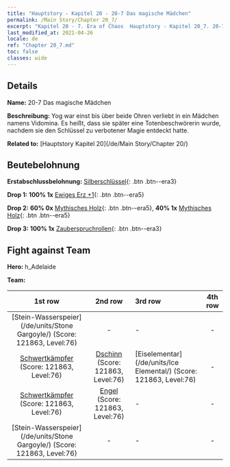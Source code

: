 ```yaml
---
title: "Hauptstory - Kapitel 20 - 20-7 Das magische Mädchen"
permalink: /Main Story/Chapter 20_7/
excerpt: "Kapitel 20 - 7. Era of Chaos  Hauptstory - Kapitel 20_7. 20-7 Das magische Mädchen"
last_modified_at: 2021-04-26
locale: de
ref: "Chapter 20_7.md"
toc: false
classes: wide
---
```


## Details

 **Name:** 20-7 Das magische Mädchen

 **Beschreibung:** Yog war einst bis über beide Ohren verliebt in ein Mädchen namens Vidomina. Es heißt, dass sie später eine Totenbeschwörerin wurde, nachdem sie den Schlüssel zu verbotener Magie entdeckt hatte.

 **Related to:** [Hauptstory Kapitel 20](/de/Main Story/Chapter 20/)

## Beutebelohnung

 **Erstabschlussbelohnung:** [Silberschlüssel](/ItemsDE/con_693/){: .btn .btn--era3}

 **Drop 1:** **100% 1x** [Ewiges Erz +1](/ItemsDE/mat_68/){: .btn .btn--era5}

 **Drop 2:** **60% 0x** [Mythisches Holz](/ItemsDE/mat_62/){: .btn .btn--era5}, **40% 1x** [Mythisches Holz](/ItemsDE/mat_62/){: .btn .btn--era5}

 **Drop 3:** **100% 1x** [Zauberspruchrollen](/ItemsDE/con_694/){: .btn .btn--era3}


## Fight against Team
 **Hero:** h_Adelaide

 **Team:**


  | 1st row | 2nd row | 3rd row | 4th row |
  |:----:|:----:|:----|:----:|
  | [Stein-Wasserspeier](/de/units/Stone Gargoyle/) (Score: 121863, Level:76)  | - | - | - |
  | [Schwertkämpfer](/de/units/Swordsman/) (Score: 121863, Level:76)  | [Dschinn](/de/units/Genie/) (Score: 121863, Level:76)  | [Eiselementar](/de/units/Ice Elemental/) (Score: 121863, Level:76)  | - |
  | [Schwertkämpfer](/de/units/Swordsman/) (Score: 121863, Level:76)  | [Engel](/de/units/Angel/) (Score: 121863, Level:76)  | - | - |
  | [Stein-Wasserspeier](/de/units/Stone Gargoyle/) (Score: 121863, Level:76)  | - | - | - |


